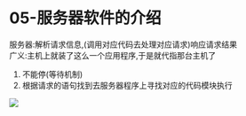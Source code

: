 # 05-服务器软件的介绍

服务器:解析请求信息,(调用对应代码去处理对应请求)响应请求结果<br />广义:主机上就装了这么一个应用程序,于是就代指那台主机了<br />

1. 不能停(等待机制)
2. 根据请求的语句找到去服务器程序上寻找对应的代码模块执行

![](https://cdn.nlark.com/yuque/0/2019/png/349894/1562418671793-6e68fad0-924a-4935-ab9a-dfbf7b360654.png#align=left&display=inline&height=331&originHeight=1011&originWidth=2537&status=done&width=831)
